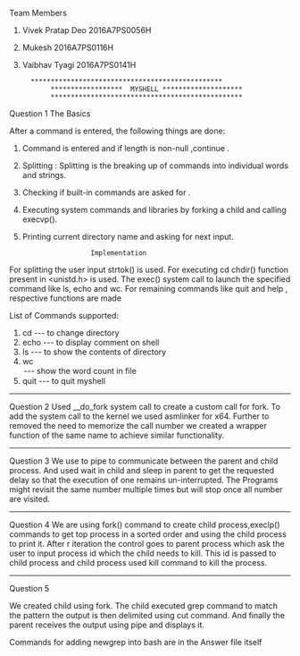 Team Members
 
1. Vivek Pratap Deo 2016A7PS0056H
2. Mukesh 2016A7PS0116H
3. Vaibhav Tyagi 2016A7PS0141H     



         ************************************************
              ******************  MYSHELL ********************
              ************************************************

Question 1
                        The Basics

After a command is entered, the following things are done:

1. Command is entered and if length is non-null ,continue .
2. Splitting : Splitting is the breaking up of commands into individual words and strings.
3. Checking if built-in commands are asked for .
4. Executing system commands and libraries by forking a child and calling execvp().
5. Printing current directory name and asking for next input.

                        Implementation

For splitting the user input strtok() is used.
For executing cd chdir() function present in <unistd.h> is used.
The exec() system call to launch the specified command like ls, echo and wc.
For remaining commands like quit and help , respective functions are made


List of Commands supported:
1. cd <directory>      --- to change directory
2. echo <comment>      ​--- to display comment on shell
3. ls <directory>      --- to show the contents of directory
4. wc <option> <file>  --- show the word count in file
5. quit​                --- to quit myshell
********************************************************************************

Question 2
Used __do_fork system call to create a custom call for fork. To add
the system call to the kernel we used asmlinker for x64. Further to removed the
need to memorize the call number we created a wrapper function of the same name
to achieve similar functionality.

********************************************************************************

Question 3
We use to pipe to communicate between the parent and child process.
And used wait in child and sleep in parent to get the requested delay so that
the execution of one remains un-interrupted.
The Programs might revisit the same number multiple times but will stop once all
number are visited.

********************************************************************************
Question 4
We are using fork() command to create child process,execlp() commands to get top
process in a sorted order and using the child process to print it.
After r iteration the control goes to parent process which ask the user to
input process id which the child needs to kill. This id is passed to child process
and child process used kill command to kill the process.

********************************************************************************

Question 5

We created child using fork. The child executed grep command to match the pattern
the output is then delimited using cut command. And finally the parent receives
the output using pipe and displays it.

Commands for adding newgrep into bash are in the Answer file itself
